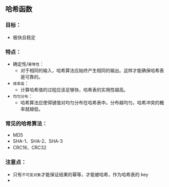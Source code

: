 ## 哈希函数

### 目标：
* 极快且稳定

### 特点：
* 确定性/`幂等性`：
    * 对于相同的输入，哈希算法应始终产生相同的输出。这样才能确保哈希表是可靠的。
* `效率高`：
    * 计算哈希值的过程应该足够快，哈希表的实用性越高。
* `均匀分布`：
    * 哈希算法应使得键值对均匀分布在哈希表中。分布越均匀，哈希冲突的概率就越低。


### 常见的哈希算法：
* MD5
* SHA-1、SHA-2、SHA-3
* CRC16、CRC32

### 注意点：
* 只有`不可变对象`才能保证结果的幂等，才能被哈希，作为哈希表的 key
* 